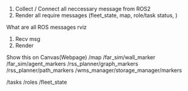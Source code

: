 1. Collect / Connect all neccessary message from ROS2
2. Render all require messages (fleet_state, map, role/task status, )


What are all ROS messages
rviz 

1. Recv msg
2. Render

Show this on Canvas(Webpage)
/map
/far_sim/wall_marker
/far_sim/agent_markers
/rss_planner/graph_markers
/rss_planner/path_markers
/wms_manager/storage_manager/markers

/tasks
/roles
/fleet_state